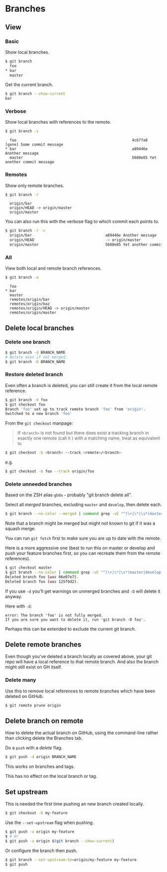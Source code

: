 # Branches


## View

### Basic

Show local branches.

```sh
$ git branch
  foo
* bar
  master
```

Get the current branch.

```sh
$ git branch --show-current
bar
```

### Verbose

Show local branches with references to the remote.

```sh
$ git branch -v
```
```
  foo                                                    4c677a0 [gone] Some commit message
* bar                                                    a89446e Another message
  master                                                 5680e85 Yet another commit message
  ```

### Remotes

Show only remote branches.

```sh
$ git branch -r
```
```
  origin/bar
  origin/HEAD -> origin/master
  origin/master
```

You can also run this with the verbose flag to which commit each points to.

```sh
$ git branch -r -v
  origin/bar                                 a89446e Another message
  origin/HEAD                                -> origin/master
  origin/master                              5680e85 Yet another commit message
```

### All

View both local and remote branch references.

```sh
$ git branch -a
```
```
  foo
* bar
  master
  remotes/origin/bar
  remotes/origin/baz
  remotes/origin/HEAD -> origin/master
  remotes/origin/master
```



## Delete local branches

### Delete one branch

```sh
$ git branch -d BRANCH_NAME
# Delete even if not merged.
$ git branch -D BRANCH_NAME
```

### Restore deleted branch

Even often a branch is deleted, you can still create it from the local remote reference.

```sh
$ git branch -d foo
$ git checkout foo
Branch 'foo' set up to track remote branch 'foo' from 'origin'.
Switched to a new branch 'foo'
```

From the `git checkout` manpage:

> If `<branch>` is not found but there does exist a tracking branch in exactly one remote (call it <remote>) with a matching name, treat as equivalent to

```sh
$ git checkout -b <branch> --track <remote>/<branch>
```

e.g.

```sh
$ git checkout -b foo --track origin/foo
```

### Delete unneeded branches

Based on the ZSH alias `gbda` - probably "git branch delete all".

Select all _merged_ branches, excluding `master` and `develop`, then delete each.

```sh
$ git branch --no-color --merged | command grep -vE "^(\+|\*|\s*(master|develop)\s*$)" | command xargs -n 1 git branch -d
```

Note that a branch might be merged but might not known to git if it was a squash merge.

You can run `git fetch` first to make sure you are up to date with the remote.

Here is a more aggressive one (best to run this on master or develop and push your feature branches first, so you can recreate them from the remote references).

```sh
$ git checkout master
$ git branch --no-color | command grep -vE "^(\+|\*|\s*(master|develop)\s*$)" | command xargs -n 1 git branch -D
Deleted branch foo (was 06e07e7).
Deleted branch foo (was 125f0d2).
```

If you use `-d` you'll get warnings on unmerged branches and `-D` will delete it anyway.

Here with `-d`:
```
error: The branch 'foo' is not fully merged.
If you are sure you want to delete it, run 'git branch -D foo'.
```

Perhaps this can be extended to exclude the current git branch.


## Delete remote branches

Even though you've deleted a branch locally as covered above, your git repo will have a local reference to that remote branch. And also the branch might still exist on GH itself.

### Delete many

Use this to remove local references to remote branches which have been deleted on GitHub.

```sh
$ git remote prune origin
```

## Delete branch on remote

How to delete the actual branch on GitHub, using the command-line rather than clicking delete the Branches tab.

Do a `push` with a _delete_ flag.

```sh
$ git push -d origin BRANCH_NAME
```

This works on branches and tags.

This has no effect on the local branch or tag.


## Set upstream

This is needed the first time pushing an new branch created locally.

```sh
$ git checkout -b my-feature
```

Use the `--set-upstream` flag when pushing.

```sh
$ git push -u origin my-feature
$ # Or
$ git push -u origin $(git branch --show-current)
```

Or configure the branch then push.

```sh
$ git branch --set-upstream-to=origin/my-feature my-feature
$ git push
```
